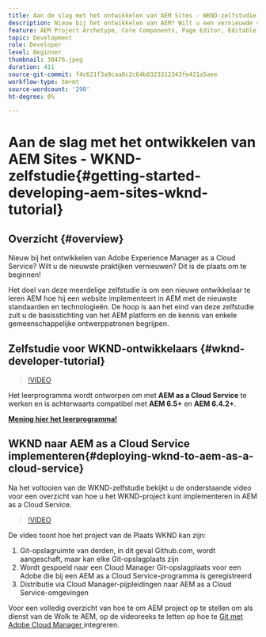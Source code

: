 ```yaml
---
title: Aan de slag met het ontwikkelen van AEM Sites - WKND-zelfstudie
description: Nieuw bij het ontwikkelen van AEM? Wilt u een vernieuwde versie van de beste praktijken? Dit is de plaats om te beginnen! Het doel van deze meerdelige zelfstudie is om een nieuwe ontwikkelaar te leren AEM hoe hij een website implementeert in AEM met de nieuwste standaarden en technologieën.
feature: AEM Project Archetype, Core Components, Page Editor, Editable Templates
topic: Development
role: Developer
level: Beginner
thumbnail: 30476.jpeg
duration: 411
source-git-commit: f4c621f3a9caa8c2c64b8323312343fe421a5aee
workflow-type: tm+mt
source-wordcount: '290'
ht-degree: 0%

---
```



# Aan de slag met het ontwikkelen van AEM Sites - WKND-zelfstudie{#getting-started-developing-aem-sites-wknd-tutorial}

## Overzicht {#overview}

Nieuw bij het ontwikkelen van Adobe Experience Manager as a Cloud Service? Wilt u de nieuwste praktijken vernieuwen? Dit is de plaats om te beginnen!

Het doel van deze meerdelige zelfstudie is om een nieuwe ontwikkelaar te leren AEM hoe hij een website implementeert in AEM met de nieuwste standaarden en technologieën. De hoop is aan het eind van deze zelfstudie zult u de basisstichting van het AEM platform en de kennis van enkele gemeenschappelijke ontwerppatronen begrijpen.

## Zelfstudie voor WKND-ontwikkelaars {#wknd-developer-tutorial}

>[!VIDEO](https://video.tv.adobe.com/v/30476?quality=12&learn=on)

Het leerprogramma wordt ontworpen om met **AEM as a Cloud Service** te werken en is achterwaarts compatibel met **AEM 6.5+** en **AEM 6.4.2+**.

**[Mening hier het leerprogramma!](https://experienceleague.adobe.com/docs/experience-manager-learn/getting-started-wknd-tutorial-develop/overview.html)**

## WKND naar AEM as a Cloud Service implementeren{#deploying-wknd-to-aem-as-a-cloud-service}

Na het voltooien van de WKND-zelfstudie bekijkt u de onderstaande video voor een overzicht van hoe u het WKND-project kunt implementeren in AEM as a Cloud Service.

>[!VIDEO](https://video.tv.adobe.com/v/30191?quality=12&learn=on)

De video toont hoe het project van de Plaats WKND kan zijn:

1. Git-opslagruimte van derden, in dit geval Github.com, wordt aangeschaft, maar kan elke Git-opslagplaats zijn
2. Wordt gespoeld naar een Cloud Manager Git-opslagplaats voor een Adobe die bij een AEM as a Cloud Service-programma is geregistreerd
3. Distributie via Cloud Manager-pijpleidingen naar AEM as a Cloud Service-omgevingen

Voor een volledig overzicht van hoe te om AEM project op te stellen om als dienst van de Wolk te AEM, op de videoreeks te letten op hoe te [ Git met Adobe Cloud Manager ](https://docs.adobe.com/content/help/en/experience-manager-cloud-manager/using/managing-code/setup-cloud-manager-git-integration.html) integreren.
